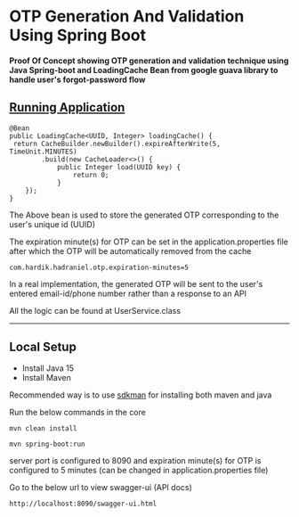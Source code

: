 # OTP Generation And Validation Using Spring Boot
#### Proof Of Concept showing OTP generation and validation technique using Java Spring-boot and LoadingCache Bean from google guava library to handle user's forgot-password flow

[Running Application](https://spring-boot-otp-validator.herokuapp.com/swagger-ui.html)
---

```
@Bean
public LoadingCache<UUID, Integer> loadingCache() {
 return CacheBuilder.newBuilder().expireAfterWrite(5, TimeUnit.MINUTES)
		.build(new CacheLoader<>() {
			public Integer load(UUID key) {
				return 0;
			}
	});
}
```
The Above bean is used to store the generated OTP corresponding to the user's unique id (UUID)

The expiration minute(s) for OTP can be set in the application.properties file after which the OTP will be automatically removed from the cache

```
com.hardik.hadraniel.otp.expiration-minutes=5
```

In a real implementation, the generated OTP will be sent to the user's entered email-id/phone number rather than a response to an API

All the logic can be found at UserService.class

---
## Local Setup

* Install Java 15
* Install Maven

Recommended way is to use [sdkman](https://sdkman.io/) for installing both maven and java

Run the below commands in the core

```
mvn clean install
```

```
mvn spring-boot:run
```

server port is configured to 8090 and expiration minute(s) for OTP is configured to 5 minutes (can be changed in application.properties file)

Go to the below url to view swagger-ui (API docs)

```
http://localhost:8090/swagger-ui.html
```
